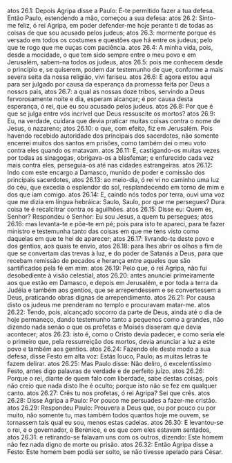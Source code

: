 atos 26.1: Depois Agripa disse a Paulo: É-te permitido fazer a tua defesa. Então Paulo, estendendo a mão, começou a sua defesa:
atos 26.2: Sinto-me feliz, ó rei Agripa, em poder defender-me hoje perante ti de todas as coisas de que sou acusado pelos judeus;
atos 26.3: mormente porque és versado em todos os costumes e questões que há entre os judeus; pelo que te rogo que me ouças com paciência.
atos 26.4: A minha vida, pois, desde a mocidade, o que tem sido sempre entre o meu povo e em Jerusalém, sabem-na todos os judeus,
atos 26.5: pois me conhecem desde o princípio e, se quiserem, podem dar testemunho de que, conforme a mais severa seita da nossa religião, vivi fariseu.
atos 26.6: E agora estou aqui para ser julgado por causa da esperança da promessa feita por Deus a nossos pais,
atos 26.7: a qual as nossas doze tribos, servindo a Deus fervorosamente noite e dia, esperam alcançar; é por causa desta esperança, ó rei, que eu sou acusado pelos judeus.
atos 26.8: Por que é que se julga entre vós incrível que Deus ressuscite os mortos?
atos 26.9: Eu, na verdade, cuidara que devia praticar muitas coisas contra o nome de Jesus, o nazareno;
atos 26.10: o que, com efeito, fiz em Jerusalém. Pois havendo recebido autoridade dos principais dos sacerdotes, não somente encerrei muitos dos santos em prisões, como também dei o meu voto contra eles quando os matavam.
atos 26.11: E, castigando-os muitas vezes por todas as sinagogas, obrigava-os a blasfemar; e enfurecido cada vez mais contra eles, perseguia-os até nas cidades estrangeiras.
atos 26.12: Indo com este encargo a Damasco, munido de poder e comissão dos principais sacerdotes,
atos 26.13: ao meio-dia, ó rei vi no caminho uma luz do céu, que excedia o esplendor do sol, resplandecendo em torno de mim e dos que iam comigo.
atos 26.14: E, caindo nós todos por terra, ouvi uma voz que me dizia em língua hebráica: Saulo, Saulo, por que me persegues? Dura coisa te é recalcitrar contra os aguilhões.
atos 26.15: Disse eu: Quem és, Senhor? Respondeu o Senhor: Eu sou Jesus, a quem tu persegues;
atos 26.16: mas levanta-te e põe-te em pé; pois para isto te apareci, para te fazer ministro e testemunha tanto das coisas em que me tens visto como daquelas em que te hei de aparecer;
atos 26.17: livrando-te deste povo e dos gentios, aos quais te envio,
atos 26.18: para lhes abrir os olhos a fim de que se convertam das trevas à luz, e do poder de Satanás a Deus, para que recebam remissão de pecados e herança entre aqueles que são santificados pela fé em mim.
atos 26.19: Pelo que, ó rei Agripa, não fui desobediente à visão celestial,
atos 26.20: antes anunciei primeiramente aos que estão em Damasco, e depois em Jerusalém, e por toda a terra da Judéia e também aos gentios, que se arrependessem e se convertessem a Deus, praticando obras dignas de arrependimento.
atos 26.21: Por causa disto os judeus me prenderam no templo e procuravam matar-me.
atos 26.22: Tendo, pois, alcançado socorro da parte de Deus, ainda até o dia de hoje permaneço, dando testemunho tanto a pequenos como a grandes, não dizendo nada senão o que os profetas e Moisés disseram que devia acontecer;
atos 26.23: isto é, como o Cristo devia padecer, e como seria ele o primeiro que, pela ressurreição dos mortos, devia anunciar a luz a este povo e também aos gentios.
atos 26.24: Fazendo ele deste modo a sua defesa, disse Festo em alta voz: Estás louco, Paulo; as muitas letras te fazem delirar.
atos 26.25: Mas Paulo disse: Não deliro, ó excelentíssimo Festo, antes digo palavras de verdade e de perfeito juízo.
atos 26.26: Porque o rei, diante de quem falo com liberdade, sabe destas coisas, pois não creio que nada disto lhe é oculto; porque isto não se fez em qualquer canto.
atos 26.27: Crês tu nos profetas, ó rei Agripa? Sei que crês.
atos 26.28: Disse Agripa a Paulo: Por pouco me persuades a fazer-me cristão.
atos 26.29: Respondeu Paulo: Prouvera a Deus que, ou por pouco ou por muito, não somente tu, mas também todos quantos hoje me ouvem, se tornassem tais qual eu sou, menos estas cadeias.
atos 26.30: E levantou-se o rei, e o governador, e Berenice, e os que com eles estavam sentados,
atos 26.31: e retirando-se falavam uns com os outros, dizendo: Este homem não fez nada digno de morte ou prisão.
atos 26.32: Então Agripa disse a Festo: Este homem bem podia ser solto, se não tivesse apelado para César.
